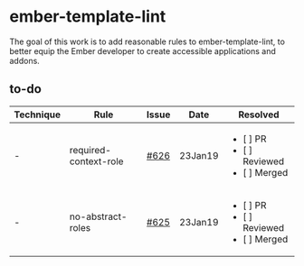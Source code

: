 # ember-template-lint

The goal of this work is to add reasonable rules to ember-template-lint, to better equip the Ember developer to create accessible applications and addons. 

## to-do

| Technique | Rule | Issue | Date | Resolved |
|-|-|-|-|-|
| - | required-context-role |  [#626](https://github.com/ember-template-lint/ember-template-lint/issues/626) | 23Jan19 | <ul><li>[ ] PR</li><li>[ ] Reviewed</li><li>[ ] Merged</li></ul> |
| - | no-abstract-roles | [#625](https://github.com/ember-template-lint/ember-template-lint/issues/625) | 23Jan19 |  <ul><li>[ ] PR</li><li>[ ] Reviewed</li><li>[ ] Merged</li></ul> |
